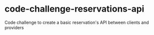 # code-challenge-reservations-api
Code challenge to create a basic reservation's API between clients and providers
